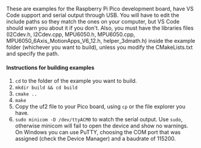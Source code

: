 These are examples for the Raspberry Pi Pico development board, have VS Code support and serial output through USB. You will have to edit the include paths so they match the ones on your computer, but VS Code should warn you about it if you don't.
Also, you must have the libraries files (I2Cdev.h, I2Cdev.cpp, MPU6050.h, MPU6050.cpp, MPU6050\_6Axis\_MotionApps\_V6\_12.h, helper\_3dmath.h) inside the example folder (whichever you want to build), unless you modify the CMakeLists.txt and specify the path.

#### Instructions for building examples
1. ```cd``` to the folder of the example you want to build.
2. ```mkdir build && cd build```
3. ```cmake ..```
4. ```make```
5. Copy the uf2 file to your Pico board, using ```cp``` or the file explorer you have.
6. ```sudo minicom -D /dev/ttyACM0``` to watch the serial output. Use ```sudo```, otherwise minicom will fail to open the device and show no warnings. On Windows you can use PuTTY, choosing the COM port that was assigned (check the Device Manager) and a baudrate of 115200.
